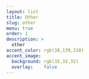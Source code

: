 ```yaml
---
layout: list
title: Other
slug: other
menu: true
order: 1
description: >
  other
accent_color: rgb(38,139,210)
accent_image:
  background: rgb(32,32,32)
  overlay:    false
---
```

